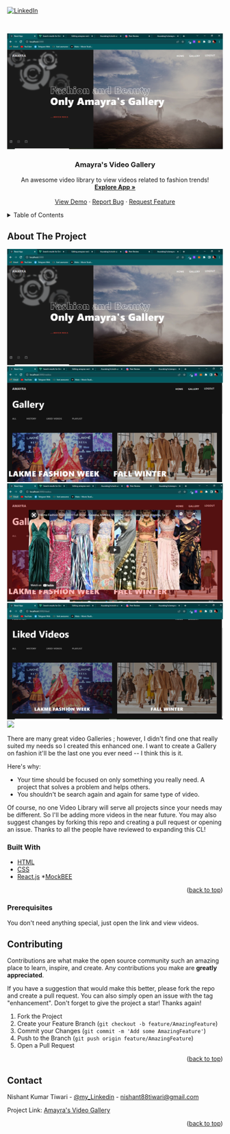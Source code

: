 <div id="top"></div>
<!--
*** Thanks for checking out my Project. If you have a suggestion
*** that would make this better, please fork the repo and create a pull request
*** or simply open an issue with the tag "enhancement".
*** Don't forget to give the project a star!
*** Thanks again! Now go create something AMAZING! :D
-->



<!-- PROJECT SHIELDS -->

[![LinkedIn][linkedin-shield]](https://www.linkedin.com/in/nishant-kumar-tiwari-253a46196/)



<!-- PROJECT LOGO -->
<br />
<div align="center">
  
![](screenshots/1.PNG)
 

  <h3 align="center">Amayra's Video Gallery</h3>

  <p align="center">
    An awesome video library to view videos related to fashion trends!
    <br />
    <a href="https://amayras-gallery.netlify.app/"><strong>Explore App »</strong></a>
    <br />
    <br />
    <a href="https://amayras-gallery.netlify.app/">View Demo</a>
    ·
    <a href="https://github.com/Asuraking1n/amayras-vedio-gallery/issues">Report Bug</a>
    ·
    <a href="https://github.com/Asuraking1n/amayras-vedio-gallery/pulls">Request Feature</a>
  </p>
</div>



<!-- TABLE OF CONTENTS -->
<details>
  <summary>Table of Contents</summary>
  <ol>
    <li>View Video</li>
    <li>Like Video</li>
    <li>View, Delete Video History</li>
    <li>Create,Delete PlayList</li>
    <li>Add Video to playlist</li>
  </ol>
</details>



<!-- ABOUT THE PROJECT -->
## About The Project
![](screenshots/1.PNG)
![](screenshots/2.PNG)
![](screenshots/3.PNG)
![](screenshots/4.PNG)
![](screenshots/5PNG)

There are many great video Galleries ; however, I didn't find one that really suited my needs so I created this enhanced one. I want to create a Gallery on fashion it'll be the last one you ever need -- I think this is it.

Here's why:
* Your time should be focused on only something you really need. A project that solves a problem and helps others.
* You shouldn't be search again and again for same type of video.

Of course, no one Video Library will serve all projects since your needs may be different. So I'll be adding more videos in the near future. You may also suggest changes by forking this repo and creating a pull request or opening an issue. Thanks to all the people have reviewed to expanding this CL!



### Built With


* [HTML](https://www.w3schools.com/html/)
* [CSS](https://www.w3schools.com/css/)
* [React.js](https://reactjs.org/)
*[MockBEE](http://mockbee.netlify.app/docs)

<p align="right">(<a href="#top">back to top</a>)</p>





### Prerequisites

You don't need anything special, just open the link and view videos.





<!-- ROADMAP -->

## Contributing

Contributions are what make the open source community such an amazing place to learn, inspire, and create. Any contributions you make are **greatly appreciated**.

If you have a suggestion that would make this better, please fork the repo and create a pull request. You can also simply open an issue with the tag "enhancement".
Don't forget to give the project a star! Thanks again!

1. Fork the Project
2. Create your Feature Branch (`git checkout -b feature/AmazingFeature`)
3. Commit your Changes (`git commit -m 'Add some AmazingFeature'`)
4. Push to the Branch (`git push origin feature/AmazingFeature`)
5. Open a Pull Request

<p align="right">(<a href="#top">back to top</a>)</p>



<!-- LICENSE -->


<!-- CONTACT -->
## Contact

Nishant Kumar Tiwari - [@my_Linkedin](https://www.linkedin.com/in/nishant-kumar-tiwari-253a46196/) - nishant88tiwari@gmail.com

Project Link: [Amayra's Video Gallery](https://github.com/Asuraking1n/amayras-vedio-gallery)

<p align="right">(<a href="#top">back to top</a>)</p>




<!-- MARKDOWN LINKS & IMAGES -->


[linkedin-shield]: https://img.shields.io/badge/-LinkedIn-black.svg?style=for-the-badge&logo=linkedin&colorB=555


